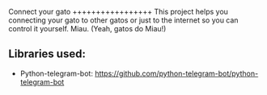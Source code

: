 Connect your gato
+++++++++++++++++
This project helps you connecting your gato to other gatos or just to the internet so you can control it yourself.
Miau. (Yeah, gatos do Miau!)

Libraries used:
---------------
- Python-telegram-bot: https://github.com/python-telegram-bot/python-telegram-bot

